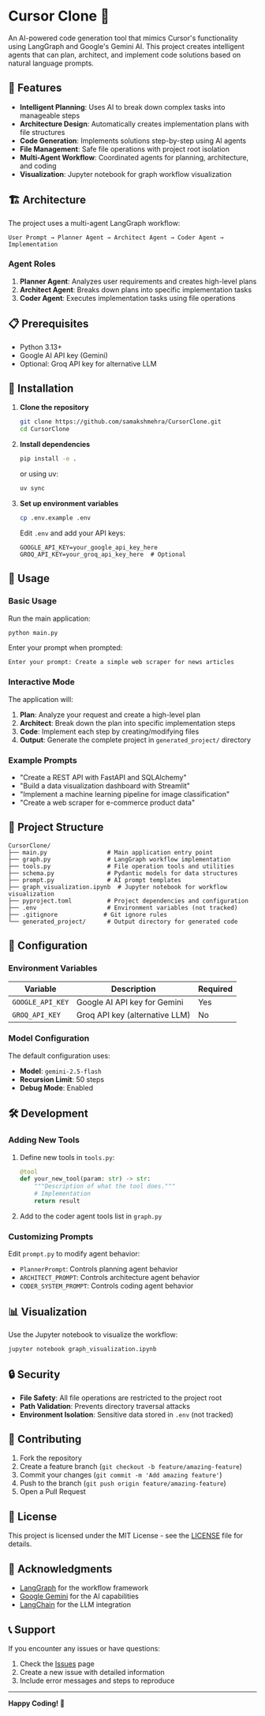 # Cursor Clone 🚀

An AI-powered code generation tool that mimics Cursor's functionality using LangGraph and Google's Gemini AI. This project creates intelligent agents that can plan, architect, and implement code solutions based on natural language prompts.

## 🌟 Features

- **Intelligent Planning**: Uses AI to break down complex tasks into manageable steps
- **Architecture Design**: Automatically creates implementation plans with file structures
- **Code Generation**: Implements solutions step-by-step using AI agents
- **File Management**: Safe file operations with project root isolation
- **Multi-Agent Workflow**: Coordinated agents for planning, architecture, and coding
- **Visualization**: Jupyter notebook for graph workflow visualization

## 🏗️ Architecture

The project uses a multi-agent LangGraph workflow:

```
User Prompt → Planner Agent → Architect Agent → Coder Agent → Implementation
```

### Agent Roles

1. **Planner Agent**: Analyzes user requirements and creates high-level plans
2. **Architect Agent**: Breaks down plans into specific implementation tasks
3. **Coder Agent**: Executes implementation tasks using file operations

## 📋 Prerequisites

- Python 3.13+
- Google AI API key (Gemini)
- Optional: Groq API key for alternative LLM

## 🚀 Installation

1. **Clone the repository**
   ```bash
   git clone https://github.com/samakshmehra/CursorClone.git
   cd CursorClone
   ```

2. **Install dependencies**
   ```bash
   pip install -e .
   ```
   or using uv:
   ```bash
   uv sync
   ```

3. **Set up environment variables**
   ```bash
   cp .env.example .env
   ```
   
   Edit `.env` and add your API keys:
   ```env
   GOOGLE_API_KEY=your_google_api_key_here
   GROQ_API_KEY=your_groq_api_key_here  # Optional
   ```

## 🎯 Usage

### Basic Usage

Run the main application:
```bash
python main.py
```

Enter your prompt when prompted:
```
Enter your prompt: Create a simple web scraper for news articles
```

### Interactive Mode

The application will:
1. **Plan**: Analyze your request and create a high-level plan
2. **Architect**: Break down the plan into specific implementation steps
3. **Code**: Implement each step by creating/modifying files
4. **Output**: Generate the complete project in `generated_project/` directory

### Example Prompts

- "Create a REST API with FastAPI and SQLAlchemy"
- "Build a data visualization dashboard with Streamlit"
- "Implement a machine learning pipeline for image classification"
- "Create a web scraper for e-commerce product data"

## 📁 Project Structure

```
CursorClone/
├── main.py                 # Main application entry point
├── graph.py                # LangGraph workflow implementation
├── tools.py                # File operation tools and utilities
├── schema.py               # Pydantic models for data structures
├── prompt.py               # AI prompt templates
├── graph_visualization.ipynb  # Jupyter notebook for workflow visualization
├── pyproject.toml          # Project dependencies and configuration
├── .env                    # Environment variables (not tracked)
├── .gitignore             # Git ignore rules
└── generated_project/      # Output directory for generated code
```

## 🔧 Configuration

### Environment Variables

| Variable | Description | Required |
|----------|-------------|----------|
| `GOOGLE_API_KEY` | Google AI API key for Gemini | Yes |
| `GROQ_API_KEY` | Groq API key (alternative LLM) | No |

### Model Configuration

The default configuration uses:
- **Model**: `gemini-2.5-flash`
- **Recursion Limit**: 50 steps
- **Debug Mode**: Enabled

## 🛠️ Development

### Adding New Tools

1. Define new tools in `tools.py`:
   ```python
   @tool
   def your_new_tool(param: str) -> str:
       """Description of what the tool does."""
       # Implementation
       return result
   ```

2. Add to the coder agent tools list in `graph.py`

### Customizing Prompts

Edit `prompt.py` to modify agent behavior:
- `PlannerPrompt`: Controls planning agent behavior
- `ARCHITECT_PROMPT`: Controls architecture agent behavior  
- `CODER_SYSTEM_PROMPT`: Controls coding agent behavior

## 📊 Visualization

Use the Jupyter notebook to visualize the workflow:
```bash
jupyter notebook graph_visualization.ipynb
```

## 🔒 Security

- **File Safety**: All file operations are restricted to the project root
- **Path Validation**: Prevents directory traversal attacks
- **Environment Isolation**: Sensitive data stored in `.env` (not tracked)

## 🤝 Contributing

1. Fork the repository
2. Create a feature branch (`git checkout -b feature/amazing-feature`)
3. Commit your changes (`git commit -m 'Add amazing feature'`)
4. Push to the branch (`git push origin feature/amazing-feature`)
5. Open a Pull Request

## 📝 License

This project is licensed under the MIT License - see the [LICENSE](LICENSE) file for details.

## 🙏 Acknowledgments

- [LangGraph](https://github.com/langchain-ai/langgraph) for the workflow framework
- [Google Gemini](https://ai.google.dev/) for the AI capabilities
- [LangChain](https://github.com/langchain-ai/langchain) for the LLM integration

## 📞 Support

If you encounter any issues or have questions:

1. Check the [Issues](https://github.com/samakshmehra/CursorClone/issues) page
2. Create a new issue with detailed information
3. Include error messages and steps to reproduce

---

**Happy Coding! 🎉**
